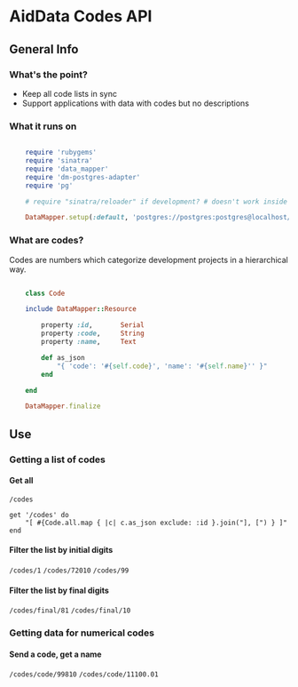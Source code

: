 # AidData Codes API

## General Info

### What's the point?

- Keep all code lists in sync
- Support applications with data with codes but no descriptions


### What it runs on

```Ruby

	require 'rubygems'
	require 'sinatra'
	require 'data_mapper'
	require 'dm-postgres-adapter'
	require 'pg'

	# require "sinatra/reloader" if development? # doesn't work inside .md :(

	DataMapper.setup(:default, 'postgres://postgres:postgres@localhost/postgres')
```

### What are codes?

Codes are numbers which categorize development projects in a hierarchical way.

```Ruby

	class Code 

	include DataMapper::Resource

		property :id,		Serial   
		property :code,		String   
		property :name,		Text     

		def as_json
			"{ 'code': '#{self.code}', 'name': '#{self.name}'' }"
		end

	end

	DataMapper.finalize
```

## Use

### Getting a list of codes

#### Get all 

`/codes`

	get '/codes' do
		"[ #{Code.all.map { |c| c.as_json exclude: :id }.join("], [") } ]"
	end


#### Filter the list by initial digits

`/codes/1`
`/codes/72010`
`/codes/99`

#### Filter the list by final digits

`/codes/final/81`
`/codes/final/10`


### Getting data for numerical codes

#### Send a code, get a name

`/codes/code/99810`
`/codes/code/11100.01`
